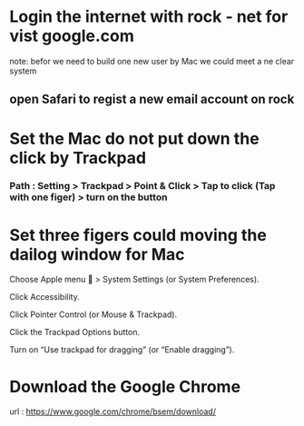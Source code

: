 # Login the internet with rock - net for vist google.com

note: befor we need to build one new user by Mac 
we could meet a ne clear system 

## open Safari to regist a new email account on rock 

# Set the Mac do not put down the click by Trackpad

### Path : Setting > Trackpad > Point & Click > Tap to click (Tap with one figer) > turn on the button

# Set three figers could moving the dailog window for Mac

Choose Apple menu  > System Settings (or System Preferences).

Click Accessibility.

Click Pointer Control (or Mouse & Trackpad).

Click the Trackpad Options button.

Turn on “Use trackpad for dragging” (or “Enable dragging”).

# Download the Google Chrome 

url : https://www.google.com/chrome/bsem/download/ 



